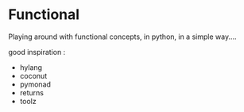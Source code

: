 # Functional    


Playing around with functional concepts, in python, in a simple way....

good inspiration : 
- hylang
- coconut
- pymonad
- returns
- toolz